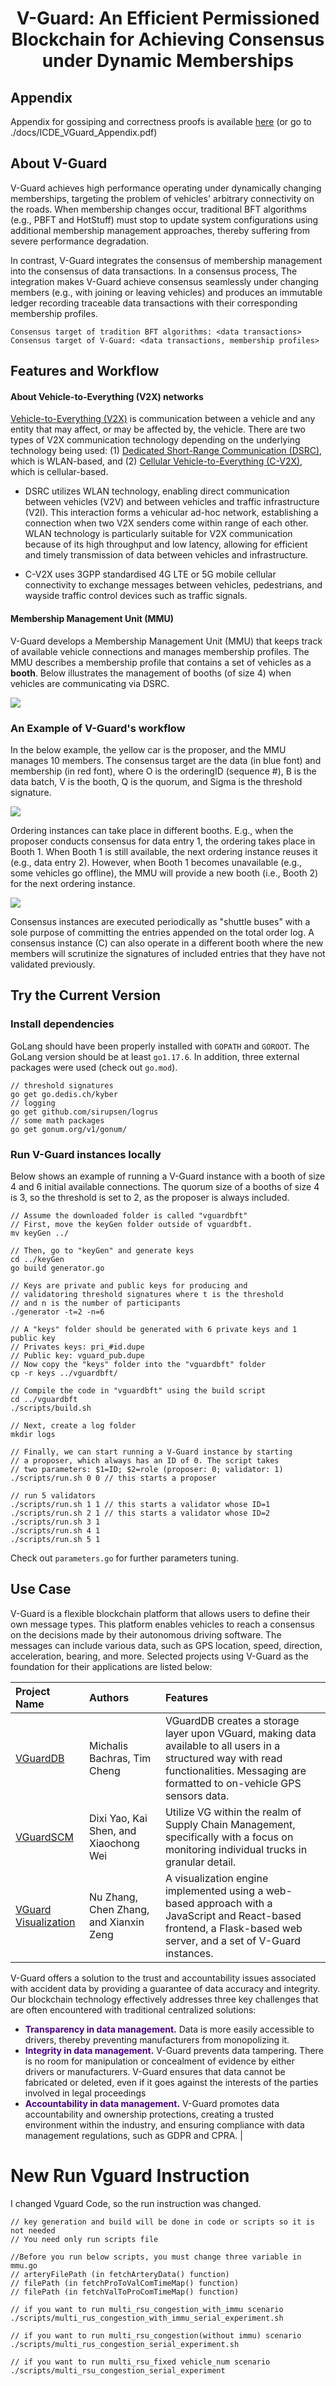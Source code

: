 <h1 align="center"> V-Guard: An Efficient Permissioned Blockchain for Achieving Consensus under Dynamic Memberships </h1>

## Appendix

Appendix for gossiping and correctness proofs is available [here](https://github.com/vguardbc/vguardbft/blob/main/docs/ICDE_VGuard_Appendix.pdf) (or go to ./docs/ICDE_VGuard_Appendix.pdf)

## About V-Guard

V-Guard achieves high performance operating under dynamically changing memberships, targeting the problem of vehicles' arbitrary connectivity on the roads. When membership changes occur, traditional BFT algorithms (e.g., PBFT and HotStuff) must stop to update system configurations using additional membership management approaches, thereby suffering from severe performance degradation.

In contrast, V-Guard integrates the consensus of membership management into the consensus of data transactions. In a consensus process, The integration makes V-Guard achieve consensus seamlessly under changing members (e.g., with joining or leaving vehicles) and produces an immutable ledger recording traceable data transactions with their corresponding membership profiles.

    Consensus target of tradition BFT algorithms: <data transactions>
    Consensus target of V-Guard: <data transactions, membership profiles>

## Features and Workflow

#### About Vehicle-to-Everything (V2X) networks

[Vehicle-to-Everything (V2X)](https://en.wikipedia.org/wiki/Vehicle-to-everything) is communication between a vehicle and any entity that may affect, or may be affected by, the vehicle. There are two types of V2X communication technology depending on the underlying technology being used: (1) [Dedicated Short-Range Communication (DSRC)](https://en.wikipedia.org/wiki/Dedicated_short-range_communications), which is WLAN-based, and (2) [Cellular Vehicle-to-Everything (C-V2X)](https://en.wikipedia.org/wiki/Cellular_V2X), which is cellular-based.


- DSRC utilizes WLAN technology, enabling direct communication between vehicles (V2V) and between vehicles and traffic infrastructure (V2I). This interaction forms a vehicular ad-hoc network, establishing a connection when two V2X senders come within range of each other. WLAN technology is particularly suitable for V2X communication because of its high throughput and low latency, allowing for efficient and timely transmission of data between vehicles and infrastructure.

- C-V2X uses 3GPP standardised 4G LTE or 5G mobile cellular connectivity to exchange messages between vehicles, pedestrians, and wayside traffic control devices such as traffic signals.

#### Membership Management Unit (MMU)
V-Guard develops a Membership Management Unit (MMU) that keeps track of available vehicle connections and manages membership profiles. The MMU describes a membership profile that contains a set of vehicles as a **booth**. Below illustrates the management of booths (of size 4) when vehicles are communicating via DSRC.

![](./docs/booths.gif)

### An Example of V-Guard's workflow
In the below example, the yellow car is the proposer, and the MMU manages 10 members. The consensus target are the data (in blue font) and membership (in red font), where O is the orderingID (sequence #), B is the data batch, V is the booth, Q is the quorum, and Sigma is the threshold signature.

![](./docs/mmu-ordering.png)

Ordering instances can take place in different booths. E.g., when the proposer conducts consensus for data entry 1, the ordering takes place in Booth 1. When Booth 1 is still available, the next ordering instance reuses it (e.g., data entry 2). However, when Booth 1 becomes unavailable (e.g., some vehicles go offline), the MMU will provide a new booth (i.e., Booth 2) for the next ordering instance.

![](./docs/mmu-consensus.png)

Consensus instances are executed periodically as "shuttle buses" with a sole purpose of committing the entries appended on the total order log. A consensus instance (C) can also operate in a different booth where the new members will scrutinize the signatures of included entries that they have not validated previously.

## Try the Current Version

### Install dependencies
GoLang should have been properly installed with `GOPATH` and `GOROOT`. The GoLang version should be at least `go1.17.6`. In addition, three external packages were used (check out `go.mod`).

    // threshold signatures
    go get go.dedis.ch/kyber
    // logging
    go get github.com/sirupsen/logrus
    // some math packages
    go get gonum.org/v1/gonum/

### Run V-Guard instances locally
Below shows an example of running a V-Guard instance with a booth of size 4 and 6 initial available connections. The quorum size of a booths of size 4 is 3, so the threshold is set to 2, as the proposer is always included.
    
    // Assume the downloaded folder is called "vguardbft"
    // First, move the keyGen folder outside of vguardbft.
    mv keyGen ../
    
    // Then, go to "keyGen" and generate keys
    cd ../keyGen
    go build generator.go
    
    // Keys are private and public keys for producing and 
    // validatoring threshold signatures where t is the threshold
    // and n is the number of participants
    ./generator -t=2 -n=6
    
    // A "keys" folder should be generated with 6 private keys and 1 public key
    // Privates keys: pri_#id.dupe
    // Public key: vguard_pub.dupe
    // Now copy the "keys" folder into the "vguardbft" folder
    cp -r keys ../vguardbft/
    
    // Compile the code in "vguardbft" using the build script
    cd ../vguardbft
    ./scripts/build.sh

    // Next, create a log folder
    mkdir logs
    
    // Finally, we can start running a V-Guard instance by starting
    // a proposer, which always has an ID of 0. The script takes 
    // two parameters: $1=ID; $2=role (proposer: 0; validator: 1)
    ./scripts/run.sh 0 0 // this starts a proposer

    // run 5 validators
    ./scripts/run.sh 1 1 // this starts a validator whose ID=1
    ./scripts/run.sh 2 1 // this starts a validator whose ID=2
    ./scripts/run.sh 3 1
    ./scripts/run.sh 4 1
    ./scripts/run.sh 5 1


Check out `parameters.go` for further parameters tuning.

## Use Case
V-Guard is a flexible blockchain platform that allows users to define their own message types. This platform enables vehicles to reach a consensus on the decisions made by their autonomous driving software. The messages can include various data, such as GPS location, speed, direction, acceleration, bearing, and more. Selected projects using V-Guard as the foundation for their applications are listed below:


| Project Name                                                              | Authors                                | Features                                                                                                                                                                                |
|:--------------------------------------------------------------------------|:---------------------------------------|:----------------------------------------------------------------------------------------------------------------------------------------------------------------------------------------|
| [VGuardDB](https://github.com/timchenggu123/vguard_db)                    | Michalis Bachras, Tim Cheng            | VGuardDB creates a storage layer upon VGuard, making data available to all users in a structured way with read functionalities. Messaging are formatted to on-vehicle GPS sensors data. |
| [VGuardSCM](https://github.com/anlowee/vguardbft)                         | Dixi Yao, Kai Shen, and Xiaochong Wei  | Utilize VG within the realm of Supply Chain Management, specifically with a focus on monitoring individual trucks in granular detail.                                                   |
| [VGuard Visualization](https://github.com/LeonhardE/vguard-visualization) | Nu Zhang, Chen Zhang, and Xianxin Zeng | A visualization engine implemented using a web-based approach with a JavaScript and React-based frontend, a Flask-based web server, and a set of V-Guard instances.                     |

V-Guard offers a solution to the trust and accountability issues associated with accident data by providing a guarantee of data accuracy and integrity. Our blockchain technology effectively addresses three key challenges that are often encountered with traditional centralized solutions:

- <span style="color:indigo;">**Transparency in data management.</span>** Data is more easily accessible to drivers, thereby preventing manufacturers from monopolizing it.
- <span style="color:indigo;">**Integrity in data management.</span>** V-Guard prevents data tampering. There is no room for manipulation or concealment of evidence by either drivers or manufacturers. V-Guard ensures that data cannot be fabricated or deleted, even if it goes against the interests of the parties involved in legal proceedings
- <span style="color:indigo;">**Accountability in data management.</span>** V-Guard promotes data accountability and ownership protections, creating a trusted environment within the industry, and ensuring compliance with data management regulations, such as GDPR and CPRA.
|


# New Run Vguard Instruction

I changed Vguard Code, so the run instruction was changed.
    
    // key generation and build will be done in code or scripts so it is not needed
    // You need only run scripts file

    //Before you run below scripts, you must change three variable in mmu.go
    // arteryFilePath (in fetchArteryData() function)
    // filePath (in fetchProToValComTimeMap() function)
    // filePath (in fetchValToProComTimeMap() function)

    // if you want to run multi_rsu_congestion_with_immu scenario
    ./scripts/multi_rus_congestion_with_immu_serial_experiment.sh

    // if you want to run multi_rsu_congestion(without immu) scenario
    ./scripts/multi_rus_congestion_serial_experiment.sh

    // if you want to run multi_rsu_fixed vehicle_num scenario
    ./scripts/multi_rsu_congestion_serial_experiment




